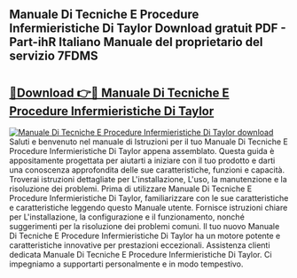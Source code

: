 ## Manuale Di Tecniche E Procedure Infermieristiche Di Taylor Download gratuit PDF - Part-ihR Italiano Manuale del proprietario del servizio 7FDMS

# <h2><a href="http://dfcu8g.blite.top/?on=Manuale+Di+Tecniche+E+Procedure+Infermieristiche+Di+Taylor">🔗Download 👉🔴 Manuale Di Tecniche E Procedure Infermieristiche Di Taylor</a></h2>

[![Manuale Di Tecniche E Procedure Infermieristiche Di Taylor download](https://i.imgur.com/lujVjoI.png)](http://dfcu8g.blite.top/?on=Manuale+Di+Tecniche+E+Procedure+Infermieristiche+Di+Taylor)
Saluti e benvenuto nel manuale di Istruzioni per il tuo Manuale Di Tecniche E Procedure Infermieristiche Di Taylor appena assemblato. Questa guida è appositamente progettata per aiutarti a iniziare con il tuo prodotto e darti una conoscenza approfondita delle sue caratteristiche, funzioni e capacità. Troverai istruzioni dettagliate per L'installazione, L'uso, la manutenzione e la risoluzione dei problemi. Prima di utilizzare Manuale Di Tecniche E Procedure Infermieristiche Di Taylor, familiarizzare con le sue caratteristiche e caratteristiche leggendo questo Manuale utente. Fornisce istruzioni chiare per L'installazione, la configurazione e il funzionamento, nonché suggerimenti per la risoluzione dei problemi comuni. Il tuo nuovo Manuale Di Tecniche E Procedure Infermieristiche Di Taylor ha un motore potente e caratteristiche innovative per prestazioni eccezionali. Assistenza clienti dedicata Manuale Di Tecniche E Procedure Infermieristiche Di Taylor. Ci impegniamo a supportarti personalmente e in modo tempestivo.
